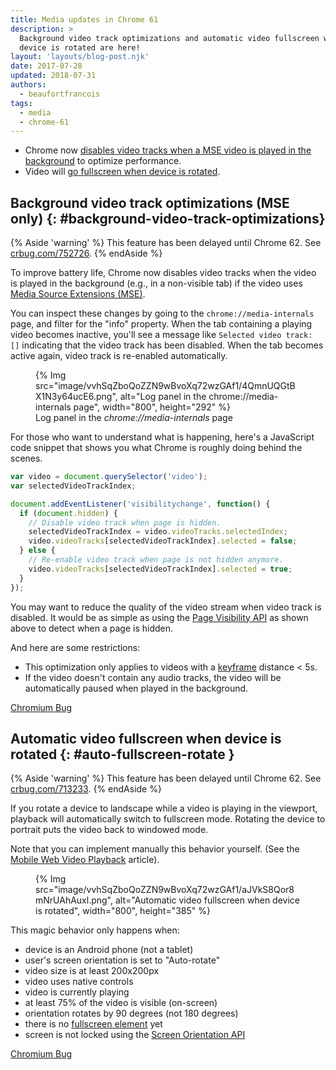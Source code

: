 ```yaml
---
title: Media updates in Chrome 61
description: >
  Background video track optimizations and automatic video fullscreen when
  device is rotated are here!
layout: 'layouts/blog-post.njk'
date: 2017-07-28
updated: 2018-07-31
authors:
  - beaufortfrancois
tags:
  - media
  - chrome-61
---
```


- Chrome now [disables video tracks when a MSE video is played in the
  background](#background-video-track-optimizations) to optimize performance.
- Video will [go fullscreen when device is rotated](#auto-fullscreen-rotate).

## Background video track optimizations (MSE only) {: #background-video-track-optimizations}

{% Aside 'warning' %}
This feature has been delayed until Chrome 62. See [crbug.com/752726](https://crbug.com/752726).
{% endAside %}

To improve battery life, Chrome now disables video tracks when the video is
played in the background (e.g., in a non-visible tab) if the video uses [Media
Source Extensions (MSE)].

You can inspect these changes by going to the `chrome://media-internals` page,
and filter for the "info" property. When the tab containing a playing video
becomes inactive, you'll see a message like `Selected video track: []`
indicating that the video track has been disabled. When the tab becomes active
again, video track is re-enabled automatically.

<figure>
  {% Img src="image/vvhSqZboQoZZN9wBvoXq72wzGAf1/4QmnUQGtBX1N3y64ucE6.png", alt="Log panel in the chrome://media-internals page", width="800", height="292" %}
  <figcaption>
    Log panel in the <i>chrome://media-internals</i> page
  </figcaption>
</figure>

For those who want to understand what is happening, here's a JavaScript code
snippet that shows you what Chrome is roughly doing behind the scenes.

```js
var video = document.querySelector('video');
var selectedVideoTrackIndex;

document.addEventListener('visibilitychange', function() {
  if (document.hidden) {
    // Disable video track when page is hidden.
    selectedVideoTrackIndex = video.videoTracks.selectedIndex;
    video.videoTracks[selectedVideoTrackIndex].selected = false;
  } else {
    // Re-enable video track when page is not hidden anymore.
    video.videoTracks[selectedVideoTrackIndex].selected = true;
  }
});
```

You may want to reduce the quality of the video stream when video track is
disabled. It would be as simple as using the [Page Visibility API] as shown
above to detect when a page is hidden.

And here are some restrictions:

- This optimization only applies to videos with a [keyframe] distance < 5s.
- If the video doesn't contain any audio tracks, the video will be
  automatically paused when played in the background.

[Chromium Bug](https://bugs.chromium.org/p/chromium/issues/detail?id=663999)

## Automatic video fullscreen when device is rotated {: #auto-fullscreen-rotate }

{% Aside 'warning' %}
This feature has been delayed until Chrome 62. See [crbug.com/713233](https://crbug.com/713233#c30).
{% endAside %}

If you rotate a device to landscape while a video is playing in the viewport,
playback will automatically switch to fullscreen mode. Rotating the device to
portrait puts the video back to windowed mode.

Note that you can implement manually this behavior yourself. (See the [Mobile Web Video
Playback] article).

<figure>
  {% Img src="image/vvhSqZboQoZZN9wBvoXq72wzGAf1/aJVkS8Qor8mNrUAhAuxl.png", alt="Automatic video fullscreen when device is rotated", width="800", height="385" %}
</figure>

This magic behavior only happens when:

- device is an Android phone (not a tablet)
- user's screen orientation is set to "Auto-rotate"
- video size is at least 200x200px
- video uses native controls
- video is currently playing
- at least 75% of the video is visible (on-screen)
- orientation rotates by 90 degrees (not 180 degrees)
- there is no [fullscreen element] yet
- screen is not locked using the [Screen Orientation API]

[Chromium Bug](https://bugs.chromium.org/p/chromium/issues/detail?id=713233)

<!-- lint disable definition-case -->

[Media Source Extensions (MSE)]: https://developers.google.com/web/fundamentals/media/mse/basics
[Page Visibility API]: https://www.w3.org/TR/page-visibility/
[keyframe]: https://en.wikipedia.org/wiki/Key_frame#Video_compression
[Mobile Web Video Playback]: https://developers.google.com/web/fundamentals/media/mobile-web-video-playback#fullscreen
[fullscreen element]: https://developer.mozilla.org/en-US/docs/Web/API/Document/fullscreenElement
[Screen Orientation API]: https://w3c.github.io/screen-orientation/
